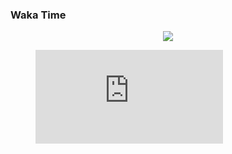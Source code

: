 ### Waka Time

<p align="center">
  <picture>
    <img 
    src="https://github-readme-stats.vercel.app/api/wakatime?username=@huidoudour&theme=default&bg_color=E3F2FD">
  </picture>
</p>



<figure>
  <embed src="https://wakatime.com/share/@huidoudour/6e093e83-3d10-4cde-ac1b-2859a1fb8644.svg">
</figure>